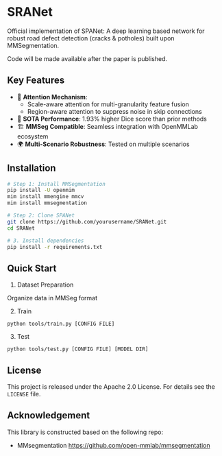 # SRANet

Official implementation of SPANet: A deep learning based network for robust road defect detection (cracks & potholes) built upon MMSegmentation.

Code will be made available after the paper is published.

## Key Features
- 🎯 **Attention Mechanism**: 
  - Scale-aware attention for multi-granularity feature fusion
  - Region-aware attention to suppress noise in skip connections
- 🚀 **SOTA Performance**: 1.93% higher Dice score than prior methods
- 🏗 **MMSeg Compatible**: Seamless integration with OpenMMLab ecosystem
- 🌍 **Multi-Scenario Robustness**: Tested on multiple scenarios

## Installation
```bash
# Step 1: Install MMSegmentation
pip install -U openmim
mim install mmengine mmcv
mim install mmsegmentation

# Step 2: Clone SPANet
git clone https://github.com/yourusername/SRANet.git
cd SRANet

# 3. Install dependencies
pip install -r requirements.txt
```

## Quick Start

1. Dataset Preparation

Organize data in MMSeg format

2. Train
```
python tools/train.py [CONFIG FILE]
```
3. Test
```
python tools/test.py [CONFIG FILE] [MODEL DIR]
```

## License

This project is released under the Apache 2.0 License. For details see the `LICENSE` file.

## Acknowledgement
This library is constructed based on the following repo:
- MMsegmentation https://github.com/open-mmlab/mmsegmentation
